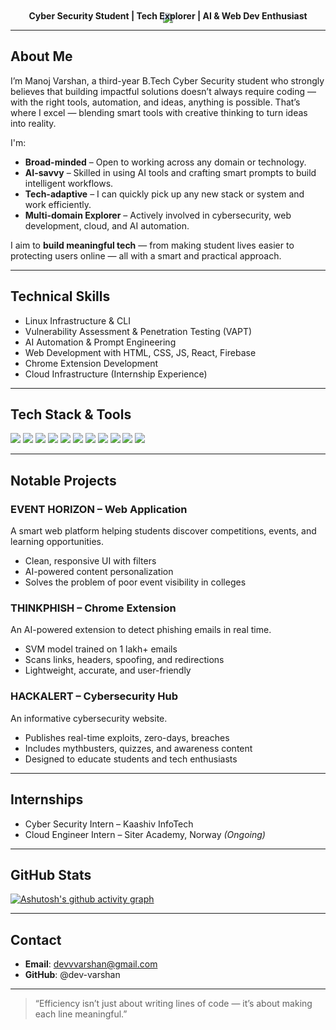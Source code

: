 <p align="center" style="margin-bottom: 0;">
  <img src="https://capsule-render.vercel.app/api?type=waving&color=gradient&height=200&section=header&text=Manoj%20Varshan&fontSize=40&fontAlign=center&fontColor=ffffff" />
</p>

<p align="center" style="margin-top: -20px;">
  <strong> Cyber Security Student | Tech Explorer | AI & Web Dev Enthusiast</strong>
</p>


---

## About Me

I’m Manoj Varshan, a third-year B.Tech Cyber Security student who strongly believes that building impactful solutions doesn’t always require coding — with the right tools, automation, and ideas, anything is possible.  That’s where I excel — blending smart tools with creative thinking to turn ideas into reality.

I'm:
-  **Broad-minded** – Open to working across any domain or technology.
-  **AI-savvy** – Skilled in using AI tools and crafting smart prompts to build intelligent workflows.
-  **Tech-adaptive** – I can quickly pick up any new stack or system and work efficiently.
-  **Multi-domain Explorer** – Actively involved in cybersecurity, web development, cloud, and AI automation.

I aim to **build meaningful tech** — from making student lives easier to protecting users online — all with a smart and practical approach.
 
 
---

## Technical Skills

- Linux Infrastructure & CLI  
- Vulnerability Assessment & Penetration Testing (VAPT)  
- AI Automation & Prompt Engineering  
- Web Development with HTML, CSS, JS, React, Firebase  
- Chrome Extension Development  
- Cloud Infrastructure (Internship Experience)

---

## Tech Stack & Tools

<p align="left">
  <img src="https://img.shields.io/badge/Linux-111111?style=flat&logo=linux&logoColor=white" />
  <img src="https://img.shields.io/badge/HTML5-111111?style=flat&logo=html5&logoColor=orange" />
  <img src="https://img.shields.io/badge/CSS3-111111?style=flat&logo=css3&logoColor=blue" />
  <img src="https://img.shields.io/badge/JavaScript-111111?style=flat&logo=javascript&logoColor=yellow" />
  <img src="https://img.shields.io/badge/React-111111?style=flat&logo=react&logoColor=61DAFB" />
  <img src="https://img.shields.io/badge/Firebase-111111?style=flat&logo=firebase&logoColor=orange" />
  <img src="https://img.shields.io/badge/Node.js-111111?style=flat&logo=node.js&logoColor=green" />
  <img src="https://img.shields.io/badge/Git-111111?style=flat&logo=git&logoColor=white" />
  <img src="https://img.shields.io/badge/GitHub-111111?style=flat&logo=github&logoColor=white" />
  <img src="https://img.shields.io/badge/Prompt%20Engineering-111111?style=flat&logo=openai&logoColor=white" />
  <img src="https://img.shields.io/badge/VS%20Code-111111?style=flat&logo=visualstudiocode&logoColor=blue" />
</p>

---

## Notable Projects

### EVENT HORIZON – Web Application
A smart web platform helping students discover competitions, events, and learning opportunities.

- Clean, responsive UI with filters  
- AI-powered content personalization  
- Solves the problem of poor event visibility in colleges  

### THINKPHISH – Chrome Extension
An AI-powered extension to detect phishing emails in real time.

- SVM model trained on 1 lakh+ emails  
- Scans links, headers, spoofing, and redirections  
- Lightweight, accurate, and user-friendly  

### HACKALERT – Cybersecurity Hub
An informative cybersecurity website.

- Publishes real-time exploits, zero-days, breaches  
- Includes mythbusters, quizzes, and awareness content  
- Designed to educate students and tech enthusiasts  

---

## Internships

- Cyber Security Intern – Kaashiv InfoTech  
- Cloud Engineer Intern – Siter Academy, Norway *(Ongoing)*

---

##  GitHub Stats

[![Ashutosh's github activity graph](https://github-readme-activity-graph.vercel.app/graph?username=dev-varshan&bg_color=212121&color=979595&line=999999&point=949494&area=true&hide_border=true)](https://github.com/ashutosh00710/github-readme-activity-graph)

---

## Contact

- **Email**: devvvarshan@gmail.com  
- **GitHub**: @dev-varshan

---

> “Efficiency isn’t just about writing lines of code — it’s about making each line meaningful.”  

